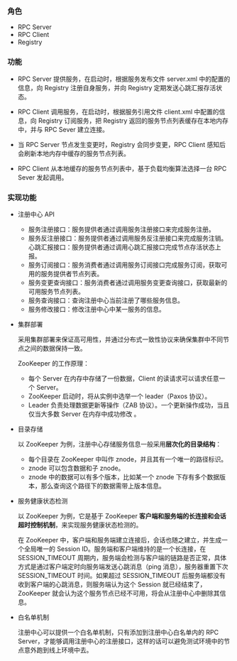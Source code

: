 ### 角色

- RPC Server
- RPC Client
- Registry

### 功能

- RPC Server 提供服务，在启动时，根据服务发布文件 server.xml 中的配置的信息，向 Registry 注册自身服务，并向 Registry 定期发送心跳汇报存活状态。

- RPC Client 调用服务，在启动时，根据服务引用文件 client.xml 中配置的信息，向 Registry 订阅服务，把 Registry 返回的服务节点列表缓存在本地内存中，并与 RPC Sever 建立连接。
- 当 RPC Server 节点发生变更时，Registry 会同步变更，RPC Client 感知后会刷新本地内存中缓存的服务节点列表。
- RPC Client 从本地缓存的服务节点列表中，基于负载均衡算法选择一台 RPC Sever 发起调用。



### 实现功能

- 注册中心 API

  - 服务注册接口：服务提供者通过调用服务注册接口来完成服务注册。
  - 服务反注册接口：服务提供者通过调用服务反注册接口来完成服务注销。心跳汇报接口：服务提供者通过调用心跳汇报接口完成节点存活状态上报。
  - 服务订阅接口：服务消费者通过调用服务订阅接口完成服务订阅，获取可用的服务提供者节点列表。
  - 服务变更查询接口：服务消费者通过调用服务变更查询接口，获取最新的可用服务节点列表。
  - 服务查询接口：查询注册中心当前注册了哪些服务信息。
  - 服务修改接口：修改注册中心中某一服务的信息。

- 集群部署

  采用集群部署来保证高可用性，并通过分布式一致性协议来确保集群中不同节点之间的数据保持一致。

  ZooKeeper 的工作原理：

  - 每个 Server 在内存中存储了一份数据，Client 的读请求可以请求任意一个 Server。
  - ZooKeeper 启动时，将从实例中选举一个 leader（Paxos 协议）。
  - Leader 负责处理数据更新等操作（ZAB 协议）。一个更新操作成功，当且仅当大多数 Server 在内存中成功修改 。

- 目录存储

  以 ZooKeeper 为例，注册中心存储服务信息一般采用**层次化的目录结构**：
  
  - 每个目录在 ZooKeeper 中叫作 znode，并且其有一个唯一的路径标识。
  - znode 可以包含数据和子 znode。
  - znode 中的数据可以有多个版本，比如某一个 znode 下存有多个数据版本，那么查询这个路径下的数据需带上版本信息。

- 服务健康状态检测

  以 ZooKeeper 为例，它是基于 ZooKeeper **客户端和服务端的长连接和会话超时控制机制**，来实现服务健康状态检测的。
  
  在 ZooKeeper 中，客户端和服务端建立连接后，会话也随之建立，并生成一个全局唯一的 Session ID。服务端和客户端维持的是一个长连接，在 SESSION_TIMEOUT 周期内，服务端会检测与客户端的链路是否正常，具体方式是通过客户端定时向服务端发送心跳消息（ping 消息），服务器重置下次 SESSION_TIMEOUT 时间。如果超过 SESSION_TIMEOUT 后服务端都没有收到客户端的心跳消息，则服务端认为这个 Session 就已经结束了，ZooKeeper 就会认为这个服务节点已经不可用，将会从注册中心中删除其信息。
  
- 白名单机制

  注册中心可以提供一个白名单机制，只有添加到注册中心白名单内的 RPC Server，才能够调用注册中心的注册接口，这样的话可以避免测试环境中的节点意外跑到线上环境中去。
